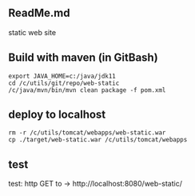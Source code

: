## ReadMe.md

static web site

## Build with maven (in GitBash) 
```
export JAVA_HOME=c:/java/jdk11
cd /c/utils/git/repo/web-static
/c/java/mvn/bin/mvn clean package -f pom.xml
```

## deploy to localhost
```
rm -r /c/utils/tomcat/webapps/web-static.war
cp ./target/web-static.war /c/utils/tomcat/webapps
```

## test
test: http GET to -> http://localhost:8080/web-static/